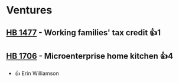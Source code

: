 # Ventures

## [HB 1477](/bill/2023-24/hb/1477/) - Working families' tax credit 👍1  

## [HB 1706](/bill/2023-24/hb/1706/) - Microenterprise home kitchen 👍4  
* 👍 Erin Williamson